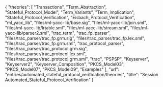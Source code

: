 {
    "theories": [
        "Transactions",
        "Term_Abstraction",
        "Stateful_Protocol_Model",
        "Term_Variants",
        "Term_Implication",
        "Stateful_Protocol_Verification",
        "Eisbach_Protocol_Verification",
        "ml_yacc_lib",
        "files/ml-yacc-lib/base.sig",
        "files/ml-yacc-lib/join.sml",
        "files/ml-yacc-lib/lrtable.sml",
        "files/ml-yacc-lib/stream.sml",
        "files/ml-yacc-lib/parser2.sml",
        "trac_term",
        "trac_fp_parser",
        "files/trac_parser/trac_fp.grm.sig",
        "files/trac_parser/trac_fp.lex.sml",
        "files/trac_parser/trac_fp.grm.sml",
        "trac_protocol_parser",
        "files/trac_parser/trac_protocol.grm.sig",
        "files/trac_parser/trac_protocol.lex.sml",
        "files/trac_parser/trac_protocol.grm.sml",
        "trac",
        "PSPSP",
        "Keyserver",
        "Keyserver2",
        "Keyserver_Composition",
        "PKCS_Model03",
        "PKCS_Model07",
        "PKCS_Model09",
        "Examples"
    ],
    "url": "entries/automated_stateful_protocol_verification/theories",
    "title": "Session Automated_Stateful_Protocol_Verification"
}